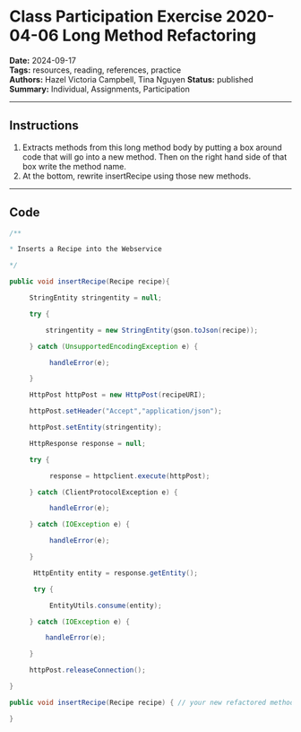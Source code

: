 # Class Participation Exercise 2020-04-06 Long Method Refactoring

**Date:** 2024-09-17  
**Tags:** resources, reading, references, practice  
**Authors:** Hazel Victoria Campbell, Tina Nguyen
**Status:** published  
**Summary:** Individual, Assignments, Participation

----

## Instructions

1. Extracts methods from this long method body by putting a box around code that will go into a new method. Then on the right hand side of that box write the method name.
2. At the bottom, rewrite insertRecipe using those new methods.

---

## Code 

```.java
/**

* Inserts a Recipe into the Webservice

*/

public void insertRecipe(Recipe recipe){

     StringEntity stringentity = null;

     try {

         stringentity = new StringEntity(gson.toJson(recipe));

     } catch (UnsupportedEncodingException e) {

          handleError(e);

     }

     HttpPost httpPost = new HttpPost(recipeURI);

     httpPost.setHeader("Accept","application/json");

     httpPost.setEntity(stringentity);

     HttpResponse response = null;

     try {

          response = httpclient.execute(httpPost);

     } catch (ClientProtocolException e) {

          handleError(e);

     } catch (IOException e) {

          handleError(e);

     }

      HttpEntity entity = response.getEntity();

      try {

          EntityUtils.consume(entity);

     } catch (IOException e) {

         handleError(e);

     }

     httpPost.releaseConnection();

}

public void insertRecipe(Recipe recipe) { // your new refactored method

}
```